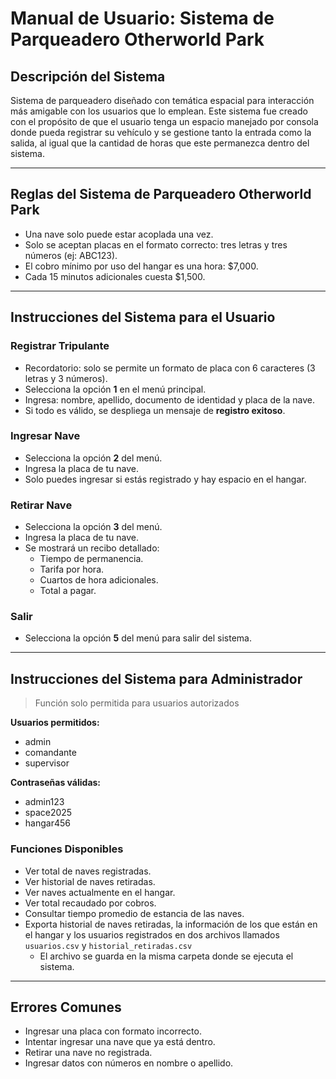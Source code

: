 # Manual de Usuario: Sistema de Parqueadero Otherworld Park

## Descripción del Sistema

Sistema de parqueadero diseñado con temática espacial para interacción más amigable con los usuarios que lo emplean. Este sistema fue creado con el propósito de que el usuario tenga un espacio manejado por consola donde pueda registrar su vehículo y se gestione tanto la entrada como la salida, al igual que la cantidad de horas que este permanezca dentro del sistema.

---

## Reglas del Sistema de Parqueadero Otherworld Park

- Una nave solo puede estar acoplada una vez.
- Solo se aceptan placas en el formato correcto: tres letras y tres números (ej: ABC123).
- El cobro mínimo por uso del hangar es una hora: $7,000.
- Cada 15 minutos adicionales cuesta $1,500.

---

## Instrucciones del Sistema para el Usuario

### Registrar Tripulante

- Recordatorio: solo se permite un formato de placa con 6 caracteres (3 letras y 3 números).
- Selecciona la opción **1** en el menú principal.
- Ingresa: nombre, apellido, documento de identidad y placa de la nave.
- Si todo es válido, se despliega un mensaje de **registro exitoso**.

### Ingresar Nave

- Selecciona la opción **2** del menú.
- Ingresa la placa de tu nave.
- Solo puedes ingresar si estás registrado y hay espacio en el hangar.

### Retirar Nave

- Selecciona la opción **3** del menú.
- Ingresa la placa de tu nave.
- Se mostrará un recibo detallado:
  - Tiempo de permanencia.
  - Tarifa por hora.
  - Cuartos de hora adicionales.
  - Total a pagar.

### Salir

- Selecciona la opción **5** del menú para salir del sistema.

---

## Instrucciones del Sistema para Administrador

> Función solo permitida para usuarios autorizados

**Usuarios permitidos:**
- admin
- comandante
- supervisor

**Contraseñas válidas:**
- admin123
- space2025
- hangar456

### Funciones Disponibles

- Ver total de naves registradas.
- Ver historial de naves retiradas.
- Ver naves actualmente en el hangar.
- Ver total recaudado por cobros.
- Consultar tiempo promedio de estancia de las naves.
- Exporta historial de naves retiradas, la información de los que están en el hangar y los usuarios registrados en dos archivos llamados `usuarios.csv` y `historial_retiradas.csv`
  - El archivo se guarda en la misma carpeta donde se ejecuta el sistema.

---

## Errores Comunes

- Ingresar una placa con formato incorrecto.
- Intentar ingresar una nave que ya está dentro.
- Retirar una nave no registrada.
- Ingresar datos con números en nombre o apellido.

